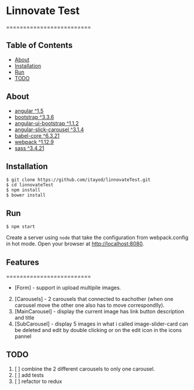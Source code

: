 # Linnovate Test
=========================

## Table of Contents

- [About](#about)
- [Installation](#installation)
- [Run](#run)
- [TODO](#TODO)

## About

- [angular ^1.5](https://github.com/angular/angular.js.git)
- [bootstrap ^3.3.6](https://github.com/twbs/bootstrap.git)
- [angular-ui-bootstrap ^1.1.2](https://github.com/angular-ui/bootstrap)
- [angular-slick-carousel ^3.1.4](https://github.com/devmark/angular-slick-carousel)
- [babel-core ^6.3.21](https://github.com/babel/babel/tree/master/packages/babel-core)
- [webpack ^1.12.9](https://github.com/webpack/webpack)
- [sass ^3.4.21](https://github.com/sass/sass)

## Installation
```
$ git clone https://github.com/itayod/linnovateTest.git
$ cd linnovateTest
$ npm install
$ bower install
```

## Run
```
$ npm start
```
Create a server using `node` that take the configuration from webpack.config in hot mode.
Open your browser at [http://localhost:8080](http://localhost:8080).

## Features
=========================
- [Form]  - support in upload multipile images.
2. [Carousels]  - 2 carousels that connected to eachother (when one carousel move the other one also has to move correspondlly).
3. [MainCarousel]  - display the current image has link button description and title
4. [SubCarousel]  - display 5 images in what i called image-slider-card can be deleted and edit by double clicking or on the edit icon in the icons pannel
 

## TODO
1. [ ] combine the 2 different carousels to only one carousel.
2. [ ] add tests
3. [ ] refactor to redux
